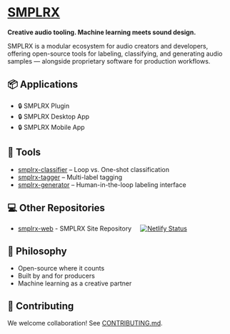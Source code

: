 # [SMPLRX](https://smplrx.vrish.dev)

**Creative audio tooling. Machine learning meets sound design.**

SMPLRX is a modular ecosystem for audio creators and developers, offering open-source tools for labeling, classifying, and generating audio samples — alongside proprietary software for production workflows.

## 📦 Applications

- 🔒 SMPLRX Plugin
- 🔒 SMPLRX Desktop App
- 🔒 SMPLRX Mobile App

## 🔧 Tools

- [smplrx-classifier](https://github.com/smplrx/smplrx-classifier) – Loop vs. One-shot classification
- [smplrx-tagger](https://github.com/smplrx/smplrx-tagger) – Multi-label tagging
- [smplrx-generator](https://github.com/smplrx/smplrx-generator) – Human-in-the-loop labeling interface

## 💻 Other Repositories

- [smplrx-web](https://github.com/smplrx/smplrx-web) - SMPLRX Site Repository &nbsp;&nbsp;&nbsp; [![Netlify Status](https://api.netlify.com/api/v1/badges/2f3bbbe8-2496-4891-a76e-8dcaea9188d7/deploy-status)](https://app.netlify.com/sites/smplrx/deploys)

## 🧠 Philosophy

- Open-source where it counts
- Built by and for producers
- Machine learning as a creative partner

## 🤝 Contributing

We welcome collaboration! See [CONTRIBUTING.md](CONTRIBUTING.md).
